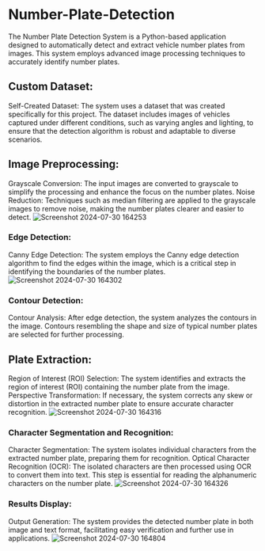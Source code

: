 # Number-Plate-Detection
The Number Plate Detection System is a Python-based application designed to automatically detect and extract vehicle number plates from images. This system employs advanced image processing techniques to accurately identify number plates.

## Custom Dataset:

Self-Created Dataset: The system uses a dataset that was created specifically for this project. The dataset includes images of vehicles captured under different conditions, such as varying angles and lighting, to ensure that the detection algorithm is robust and adaptable to diverse scenarios.

## Image Preprocessing:

Grayscale Conversion: The input images are converted to grayscale to simplify the processing and enhance the focus on the number plates.
Noise Reduction: Techniques such as median filtering are applied to the grayscale images to remove noise, making the number plates clearer and easier to detect.
![Screenshot 2024-07-30 164253](https://github.com/user-attachments/assets/85c9858a-3bc3-40a7-8ca7-70c6db8f94e9)


### Edge Detection:

Canny Edge Detection: The system employs the Canny edge detection algorithm to find the edges within the image, which is a critical step in identifying the boundaries of the number plates.
![Screenshot 2024-07-30 164302](https://github.com/user-attachments/assets/56faf9b6-9672-444c-90c3-b4b5acea91f5)



### Contour Detection:

Contour Analysis: After edge detection, the system analyzes the contours in the image. Contours resembling the shape and size of typical number plates are selected for further processing.

## Plate Extraction:

Region of Interest (ROI) Selection: The system identifies and extracts the region of interest (ROI) containing the number plate from the image.
Perspective Transformation: If necessary, the system corrects any skew or distortion in the extracted number plate to ensure accurate character recognition.
![Screenshot 2024-07-30 164316](https://github.com/user-attachments/assets/def80719-13cd-4584-a9d6-88a376548bb4)




### Character Segmentation and Recognition:

Character Segmentation: The system isolates individual characters from the extracted number plate, preparing them for recognition.
Optical Character Recognition (OCR): The isolated characters are then processed using OCR to convert them into text. This step is essential for reading the alphanumeric characters on the number plate.
![Screenshot 2024-07-30 164326](https://github.com/user-attachments/assets/6ad46a1b-8eeb-49d7-bfa3-c666a1015d32)

### Results Display:

Output Generation: The system provides the detected number plate in both image and text format, facilitating easy verification and further use in applications.
![Screenshot 2024-07-30 164804](https://github.com/user-attachments/assets/d2058c66-d43b-487f-88fd-c2a7b71dd81d)

